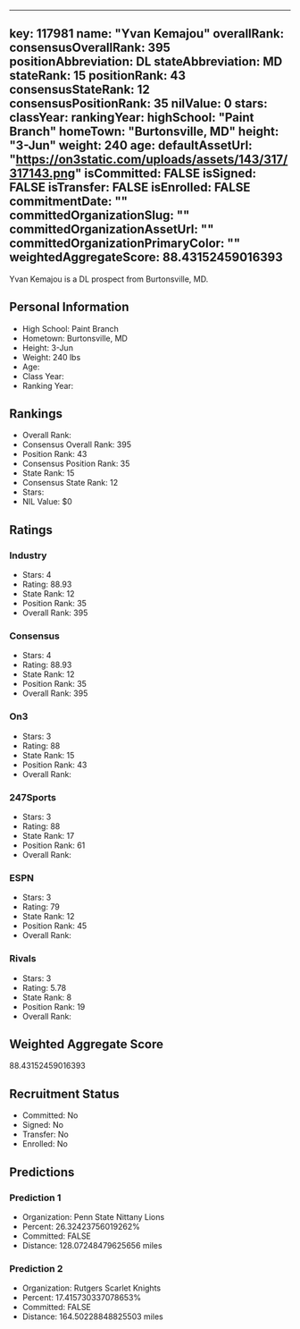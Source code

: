 ---
  key: 117981
  name: "Yvan Kemajou"
  overallRank: 
  consensusOverallRank: 395
  positionAbbreviation: DL
  stateAbbreviation: MD
  stateRank: 15
  positionRank: 43
  consensusStateRank: 12
  consensusPositionRank: 35
  nilValue: 0
  stars: 
  classYear: 
  rankingYear: 
  highSchool: "Paint Branch"
  homeTown: "Burtonsville, MD"
  height: "3-Jun"
  weight: 240
  age: 
  defaultAssetUrl: "https://on3static.com/uploads/assets/143/317/317143.png"
  isCommitted: FALSE
  isSigned: FALSE
  isTransfer: FALSE
  isEnrolled: FALSE
  commitmentDate: ""
  committedOrganizationSlug: ""
  committedOrganizationAssetUrl: ""
  committedOrganizationPrimaryColor: ""
  weightedAggregateScore: 88.43152459016393
  ---
  
  Yvan Kemajou is a DL prospect from Burtonsville, MD.
  
  ## Personal Information
  - High School: Paint Branch
  - Hometown: Burtonsville, MD
  - Height: 3-Jun
  - Weight: 240 lbs
  - Age: 
  - Class Year: 
  - Ranking Year: 
  
  ## Rankings
  - Overall Rank: 
  - Consensus Overall Rank: 395
  - Position Rank: 43
  - Consensus Position Rank: 35
  - State Rank: 15
  - Consensus State Rank: 12
  - Stars: 
  - NIL Value: $0
  
  ## Ratings
  
  ### Industry
  - Stars: 4
  - Rating: 88.93
  - State Rank: 12
  - Position Rank: 35
  - Overall Rank: 395
  
  ### Consensus
  - Stars: 4
  - Rating: 88.93
  - State Rank: 12
  - Position Rank: 35
  - Overall Rank: 395
  
  ### On3
  - Stars: 3
  - Rating: 88
  - State Rank: 15
  - Position Rank: 43
  - Overall Rank: 
  
  ### 247Sports
  - Stars: 3
  - Rating: 88
  - State Rank: 17
  - Position Rank: 61
  - Overall Rank: 
  
  ### ESPN
  - Stars: 3
  - Rating: 79
  - State Rank: 12
  - Position Rank: 45
  - Overall Rank: 
  
  ### Rivals
  - Stars: 3
  - Rating: 5.78
  - State Rank: 8
  - Position Rank: 19
  - Overall Rank: 
  
  ## Weighted Aggregate Score
  88.43152459016393
  
  ## Recruitment Status
  - Committed: No
  - Signed: No
  - Transfer: No
  - Enrolled: No
  
  
  
  ## Predictions
  
  ### Prediction 1
  - Organization: Penn State Nittany Lions
  - Percent: 26.32423756019262%
  - Committed: FALSE
  - Distance: 128.07248479625656 miles
  
  ### Prediction 2
  - Organization: Rutgers Scarlet Knights
  - Percent: 17.415730337078653%
  - Committed: FALSE
  - Distance: 164.50228848825503 miles
  